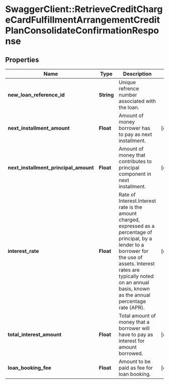 # SwaggerClient::RetrieveCreditChargeCardFulfillmentArrangementCreditPlanConsolidateConfirmationResponse

## Properties
Name | Type | Description | Notes
------------ | ------------- | ------------- | -------------
**new_loan_reference_id** | **String** | Unique refrence number associated with the loan. | 
**next_installment_amount** | **Float** | Amount of money borrower has to pay as next installment. | [optional] 
**next_installment_principal_amount** | **Float** | Amount of money that contributes to principal component in next installment. | [optional] 
**interest_rate** | **Float** | Rate of Interest.Interest rate is the amount charged, expressed as a percentage of principal, by a lender to a borrower for the use of assets. Interest rates are typically noted on an annual basis, known as the annual percentage rate (APR). | [optional] 
**total_interest_amount** | **Float** | Total amount of money that a borrower will have to pay as interest for amount borrowed. | [optional] 
**loan_booking_fee** | **Float** | Amount to be paid as fee for loan booking. | [optional] 

